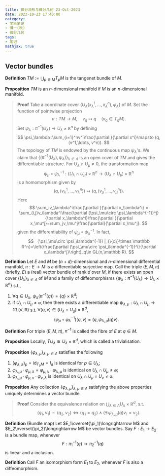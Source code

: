 ```yaml
---
title: 微分流形与微分几何 23-Oct-2023
date: 2023-10-23 17:40:00
category: 
- 学科笔记
- 博一(秋)
- 微分几何
tags: 
- 笔记
mathjax: true
---
```


## Vector bundles

**Definition** $TM:=\bigcup _{p\in M}T_pM$ is the tangenet bundle of $M$. 

**Proposition** $TM$ is an $n$-dimensional manifold if $M$ is an $n$-dimensional manifold. 
> **Proof** Take a coordinate cover $\{U_\lambda(x_\lambda^1,\ldots, x_\lambda^n),\varphi _\lambda\}$ of $M$. Set the function of pointwise projection
> $$
> \pi:TM\to M,\quad v_q\mapsto q\quad (v_q\in T_qM).
> $$
> Set $\psi_\lambda:\pi^{-1}(U_\lambda)\to U_\lambda\times \mathbb R^n$ by defining
> $$
> \psi_\lambda :\sum_{i=1}^nv^i\frac{\partial }{\partial x^i}\mapsto (q,(v^1,\ldots, v^n)).
> $$
> The topology of $TM$ is endowed by the continuous map $\psi_\lambda$'s. We claim that $\{(\pi^{-1}(U_\lambda),\psi_\lambda)\}_{\lambda\in \Lambda}$ is an open cover of $TM$ and gives the differentiable structure. For $U_\lambda\cap U_\mu\neq 0$, the transformation map
> $$
> \psi_\mu\circ \psi_\lambda^{-1}:(U_\lambda\cap U_\mu)\times \mathbb R^n\to (U_\lambda\cap U_\mu)\times \mathbb R^n
> $$
> is a homomorphism given by 
> $$
> (q,(v^1_\lambda,\ldots, v^n_\lambda))\mapsto (q,(v_\mu^1,\ldots ,v_\mu^n)).
> $$
> Here 
> $$
> \sum_iv_\lambda^i\frac{\partial }{\partial x_\lambda^i} = \sum_{i,j}v_\lambda^i\frac{\partial (\psi_\mu\circ \psi_\lambda^{-1})^j}{\partial x_\lambda^i}\frac{\partial }{\partial x_\mu^j}=\sum_jv_\mu^j\frac{\partial}{\partial x_\mu^j}.
> $$
> given the differentiability of $\psi_\mu\circ \psi_\lambda^{-1}$. In fact, 
> $$
> （\psi_\mu\circ \psi_\lambda^{-1}) |_{\{q\}\times \mathbb R^n}=\left(\frac{\partial (\psi_\mu\circ \psi_\lambda^{-1})^i}{\partial x_\lambda^j}\right)_q\in GL(n,\mathbb R). 
> $$

**Definition** Let $E$ and $M$ be $(n+d)$-dimensional and $n$-dimensional differential manifold, $\pi:E\to M$ is a differentiable surjective map. Call the triple $(E,M,\pi)$ (briefly, $E$) a (real) vector bundle of rank $d$ over $M$, if there exists an open cover $\{U_\lambda\}_{\lambda\in \Lambda}$ of $M$ and a family of diffeomorphisms $\{\psi_{\lambda}:\pi^{-1}(U_\lambda)\to U_\lambda\times \mathbb R^n\}$ s.t.,
1. $\forall q\in U_\lambda$, $\psi_\lambda(\pi^{-1}(q))=\{q\}\times \mathbb R^d$;
2. if $U_\lambda\cap U_\mu\neq \varnothing$, then there exists a differentiable map $\psi_{\lambda,\mu}:U_\lambda\cap U_\mu\to GL(d,\mathbb R)$ s.t. $\forall (q,v)\in (U_\lambda\cap U_\mu)\times \mathbb R^d$, 
$$
(\varphi_\mu\circ \varphi_\lambda^{-1})(q,v)=(q,\psi_{\lambda,\mu}(q)v). 
$$

**Definition** For triple $(E,M,\pi)$, $\pi^{-1}$ is called the fibre of $E$ at $q\in M$. 

**Proposition** Locally, $TU_\lambda\cong U_\lambda\times \mathbb R^d$, which is called a trivialisation. 

**Proposition** $\{\varphi_{\lambda,\mu}\}_{\lambda,\mu\in \Lambda}$ satisfies the following

1. $(\varphi_{\lambda,\lambda})_p=\mathrm{id}_{T_{p}M}= I_d$ is identical for $p\in U_\lambda$;
2. $\varphi_{\lambda,\mu}\cdot \varphi_{\mu,\lambda}=\varphi_{\mu,\lambda}\cdot \varphi_{\lambda,\mu}$ is identical on $U_\lambda\cap U_\mu\neq \varnothing$;
3. $\varphi_{\lambda,\mu}\cdot \varphi_{\mu,\nu}\cdot \varphi _{\nu,\lambda}$ is identical on $U_\lambda\cap U_\mu\cap U_\nu\neq \varnothing$. 

**Proposition** Any collection $\{\varphi_{\lambda,\mu}\}_{\lambda,\mu\in \Lambda}$ satisfying the above properties uniquely determines a vector bundle. 
> **Proof** Consider the equivalence relation on $\bigcup_{\lambda\in \Lambda}U_\lambda\times \mathbb R^d$, s.t.
> $$
> (q_1,v_1)\sim (q_2,v_2)\Leftrightarrow (q_1=q_2)\wedge (\exists \,\psi_{\lambda,\mu}(q)v_1=v_2).
> $$

**Definition** (Bundle map) Let $E_1\overset{\pi_1}\longrightarrow M$ and $E_2\overset{\pi_2}\longrightarrow M$ be vector bundles. Say $F:E_1\to E_2$ is a bundle map, whenever 
$$
F:\pi_1^{-1}(q)\to \pi_2^{-1}(q)
$$ 
is linear and a inclusion.  

**Definition** Call $F$ an isomorphism form $E_1$ to $E_2$, whenever $F$ is also a diffeomorphism. 